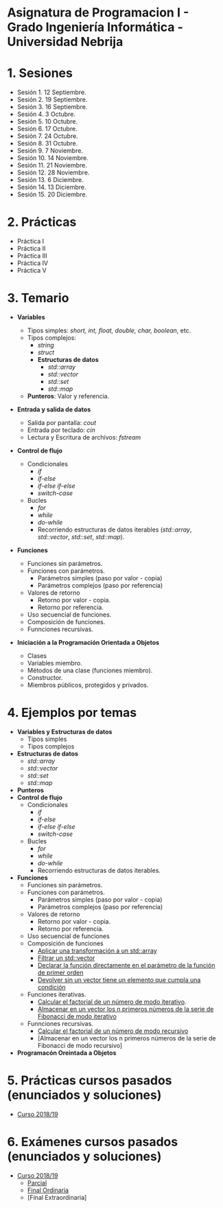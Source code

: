 # Asignatura de Programacion I - Grado Ingeniería Informática - Universidad Nebrija

# 1. Sesiones

- Sesión 1. 12 Septiembre.
- Sesión 2. 19 Septiembre.
- Sesión 3. 16 Septiembre.
- Sesión 4. 3 Octubre.
- Sesión 5. 10 Octubre.
- Sesión 6. 17 Octubre.
- Sesión 7. 24 Octubre.
- Sesión 8. 31 Octubre.
- Sesión 9. 7 Noviembre.
- Sesión 10. 14 Noviembre.
- Sesión 11. 21 Noviembre.
- Sesión 12. 28 Noviembre.
- Sesión 13. 6 Diciembre.
- Sesión 14. 13 Diciembre.
- Sesión 15. 20 Diciembre.

# 2. Prácticas

- Práctica I
- Práctica II
- Práctica III
- Práctica IV
- Práctica V

# 3. Temario

- **Variables**

  - Tipos simples: _short, int, float, double, char, boolean_, etc.
  - Tipos complejos:
    - _string_
    - _struct_
    - **Estructuras de datos**
      - _std::array_
      - _std::vector_
      - _std::set_
      - _std::map_
  - **Punteros**: Valor y referencia.

- **Entrada y salida de datos**
  - Salida por pantalla: _cout_
  - Entrada por teclado: _cin_
  - Lectura y Escritura de archivos: _fstream_
- **Control de flujo**
  - Condicionales
    - _if_
    - _if-else_
    - _if-else if-else_
    - _switch-case_
  - Bucles
    - _for_
    - _while_
    - _do-while_
    - Recorriendo estructuras de datos iterables (_std::array_, _std::vector_, _std::set_, _std::map_).
- **Funciones**

  - Funciones sin parámetros.
  - Funciones con parámetros.
    - Parámetros simples (paso por valor - copia)
    - Parámetros complejos (paso por referencia)
  - Valores de retorno
    - Retorno por valor - copia.
    - Retorno por referencia.
  - Uso secuencial de funciones.
  - Composición de funciones.
  - Funnciones recursivas.

- **Iniciación a la Programación Orientada a Objetos**
  - Clases
  - Variables miembro.
  - Métodos de una clase (funciones miembro).
  - Constructor.
  - Miembros públicos, protegidos y privados.

# 4. Ejemplos por temas

- **Variables y Estructuras de datos**
  - Tipos simples
  - Tipos complejos
- **Estructuras de datos**
  - _std::array_
  - _std::vector_
  - _std::set_
  - _std::map_
- **Punteros**
- **Control de flujo**
  - Condicionales
    - _if_
    - _if-else_
    - _if-else if-else_
    - _switch-case_
  - Bucles
    - _for_
    - _while_
    - _do-while_
    - Recorriendo estructuras de datos iterables.
- **Funciones**
  - Funciones sin parámetros.
  - Funciones con parámetros.
    - Parámetros simples (paso por valor - copia)
    - Parámetros complejos (paso por referencia)
  - Valores de retorno
    - Retorno por valor - copia.
    - Retorno por referencia.
  - Uso secuencial de funciones
  - Composición de funciones
    - [Aplicar una transformación a un std::array](https://github.com/Nebrija-Programacion/Programacion-I/tree/master/ejemplos/funciones/composicionI)
    - [Filtrar un std::vector](https://github.com/Nebrija-Programacion/Programacion-I/tree/master/ejemplos/funciones/composicionII)
    - [Declarar la función directamente en el parámetro de la función de primer orden](https://github.com/Nebrija-Programacion/Programacion-I/tree/master/ejemplos/funciones/composicionIII)
    - [Devolver sin un vector tiene un elemento que cumpla una condición](https://github.com/Nebrija-Programacion/Programacion-I/tree/master/ejemplos/funciones/composicionIV)
  - Funciones iterativas.
    - [Calcular el factorial de un número de modo iterativo](https://github.com/Nebrija-Programacion/Programacion-I/tree/master/ejemplos/funciones/iterativo/factorial).
    - [Almacenar en un vector los n primeros números de la serie de Fibonacci de modo iterativo](https://github.com/Nebrija-Programacion/Programacion-I/tree/master/ejemplos/funciones/iterativo/fibonacci)
  - Funnciones recursivas.
    - [Calcular el factorial de un número de modo recursivo](https://github.com/Nebrija-Programacion/Programacion-I/tree/master/ejemplos/funciones/recursivo/factorial)
    - [Almacenar en un vector los n primeros números de la serie de Fibonacci de modo recursivo]
- **Programacón Oreintada a Objetos**

# 5. Prácticas cursos pasados (enunciados y soluciones)

- [Curso 2018/19](https://github.com/Nebrija-Programacion/Programacion-I/tree/master/practicas/1819)

# 6. Exámenes cursos pasados (enunciados y soluciones)

- [Curso 2018/19](https://github.com/Nebrija-Programacion/Programacion-I/tree/master/examenes/1819)
  - [Parcial](https://github.com/Nebrija-Programacion/Programacion-I/tree/master/examenes/1819/Parcial1)
  - [Final Ordinaria](https://github.com/Nebrija-Programacion/Programacion-I/tree/master/examenes/1819/final)
  - [Final Extraordinaria]
